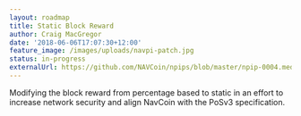 ```yaml
---
layout: roadmap
title: Static Block Reward
author: Craig MacGregor
date: '2018-06-06T17:07:30+12:00'
feature_image: /images/uploads/navpi-patch.jpg
status: in-progress
externalUrl: https://github.com/NAVCoin/npips/blob/master/npip-0004.mediawiki
---
```


Modifying the block reward from percentage based to static in an effort to increase network&nbsp;security and align NavCoin with the PoSv3&nbsp;specification.  
